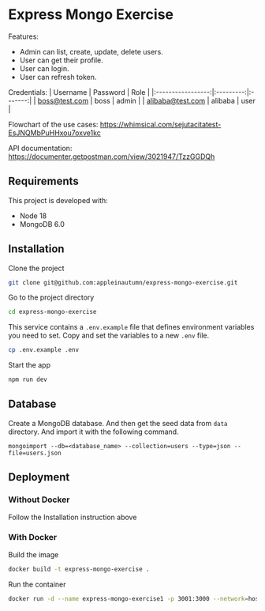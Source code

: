 # Express Mongo Exercise

Features:

- Admin can list, create, update, delete users.
- User can get their profile.
- User can login.
- User can refresh token.

Credentials:
| Username | Password | Role |
|:-----------------:|:---------:|:-------:|
| boss@test.com | boss | admin |
| alibaba@test.com | alibaba | user |

Flowchart of the use cases: https://whimsical.com/sejutacitatest-EsJNQMbPuHHxou7oxve1kc

API documentation: https://documenter.getpostman.com/view/3021947/TzzGGDQh

## Requirements

This project is developed with:

- Node 18
- MongoDB 6.0

## Installation

Clone the project

```bash
git clone git@github.com:appleinautumn/express-mongo-exercise.git
```

Go to the project directory

```bash
cd express-mongo-exercise
```

This service contains a `.env.example` file that defines environment variables you need to set. Copy and set the variables to a new `.env` file.

```bash
cp .env.example .env
```

Start the app

```bash
npm run dev
```

## Database

Create a MongoDB database. And then get the seed data from `data` directory. And import it with the following command.

```
mongoimport --db=<database_name> --collection=users --type=json --file=users.json
```

## Deployment

### Without Docker

Follow the Installation instruction above

### With Docker

Build the image

```bash
docker build -t express-mongo-exercise .
```

Run the container

```bash
docker run -d --name express-mongo-exercise1 -p 3001:3000 --network=host --env-file=.env express-mongo-exercise
```
